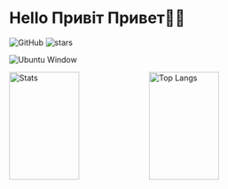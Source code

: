 # Hello Привіт Привет🥶🥶
<img alt="GitHub" src="https://img.shields.io/badge/dynamic/json?logo=github&label=GitHub+Followers&labelColor=282c34&color=181717&query=%24.data.totalSubs&url=https%3A%2F%2Fapi.spencerwoo.com%2Fsubstats%2F%3Fsource%3Dgithub%26queryKey%3Drazenxc&longCache=true"/> <img src="https://img.shields.io/github/stars/razenxc?label=Stars" alt="stars">

![Ubuntu Window](https://user-images.githubusercontent.com/84779107/216766090-b4ba1380-8888-4fcf-b8b7-37ecaf3443eb.png)

<img title="Stats" alt="Stats" src="https://github-readme-stats.vercel.app/api?username=razenxc&show_icons=true&theme=radical" width="50%" height="195px"/><img title="Top Langs" alt="Top Langs" src="https://github-readme-stats.vercel.app/api/top-langs/?username=razenxc&layout=compact&theme=radical" width="50%" height="195px"/>
